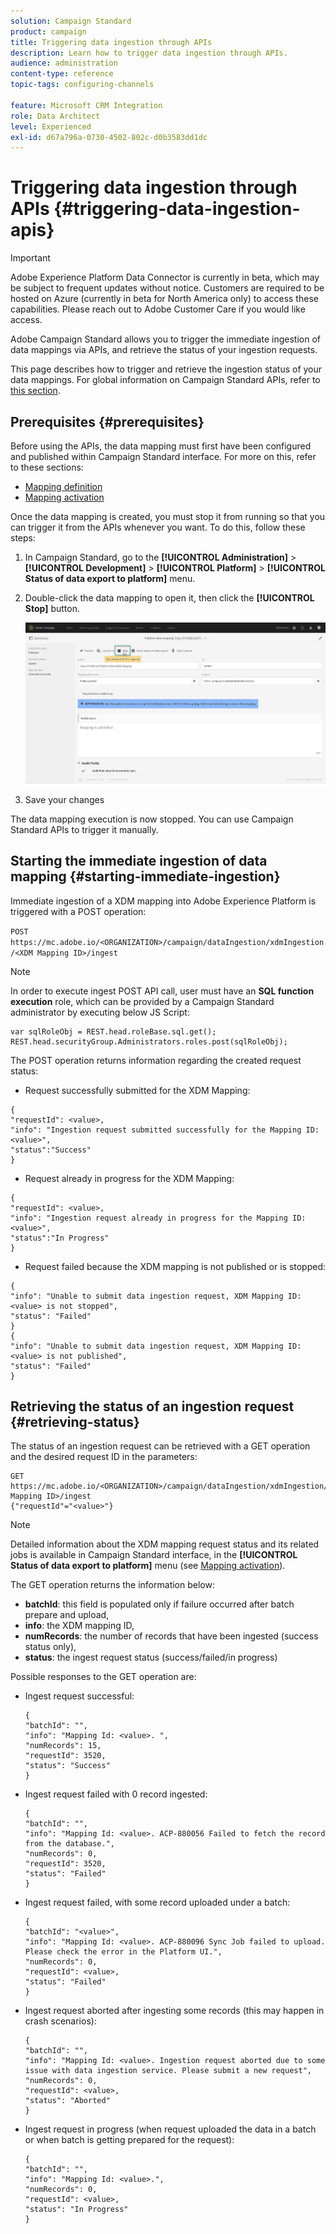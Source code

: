 ```yaml
---
solution: Campaign Standard
product: campaign
title: Triggering data ingestion through APIs
description: Learn how to trigger data ingestion through APIs.
audience: administration
content-type: reference
topic-tags: configuring-channels

feature: Microsoft CRM Integration
role: Data Architect
level: Experienced
exl-id: d67a796a-0730-4502-802c-d0b3583dd1dc
---
```

# Triggering data ingestion through APIs {#triggering-data-ingestion-apis}

>[!IMPORTANT]
>
>Adobe Experience Platform Data Connector is currently in beta, which may be subject to frequent updates without notice. Customers are required to be hosted on Azure (currently in beta for North America only) to access these capabilities. Please reach out to Adobe Customer Care if you would like access.

Adobe Campaign Standard allows you to trigger the immediate ingestion of data mappings via APIs, and retrieve the status of your ingestion requests.

This page describes how to trigger and retrieve the ingestion status of your data mappings. For global information on Campaign Standard APIs, refer to [this section](../../api/using/get-started-apis.md).

## Prerequisites {#prerequisites}

Before using the APIs, the data mapping must first have been configured and published within Campaign Standard interface. For more on this, refer to these sections:

* [Mapping definition](../../integrating/using/aep-mapping-definition.md)
* [Mapping activation](../../integrating/using/aep-mapping-activation.md)

Once the data mapping is created, you must stop it from running so that you can trigger it from the APIs whenever you want. To do this, follow these steps:

1. In Campaign Standard, go to the **[!UICONTROL Administration]** > **[!UICONTROL Development]** > **[!UICONTROL Platform]** > **[!UICONTROL Status of data export to platform]** menu.

1. Double-click the data mapping to open it, then click the **[!UICONTROL Stop]** button.

    ![](assets/aep_datamapping_stop.png)

1. Save your changes

The data mapping execution is now stopped. You can use Campaign Standard APIs to trigger it manually.

## Starting the immediate ingestion of data mapping {#starting-immediate-ingestion}

Immediate ingestion of a XDM mapping into Adobe Experience Platform is triggered with a POST operation:

`POST https://mc.adobe.io/<ORGANIZATION>/campaign/dataIngestion/xdmIngestion/<XDM Mapping ID>/ingest`

>[!NOTE]
>
>In order to execute ingest POST API call, user must have an **SQL function execution** role, which can be provided by a Campaign Standard administrator by executing below JS Script:
>
>```
>var sqlRoleObj = REST.head.roleBase.sql.get();
>REST.head.securityGroup.Administrators.roles.post(sqlRoleObj);
>```
>

The POST operation returns information regarding the created request status:

* Request successfully submitted for the XDM Mapping:

```
{
"requestId": <value>,
"info": "Ingestion request submitted successfully for the Mapping ID: <value>",
"status":"Success"
}
```

* Request already in progress for the XDM Mapping:

```
{
"requestId": <value>,
"info": "Ingestion request already in progress for the Mapping ID: <value>",
"status":"In Progress"
}
```

* Request failed because the XDM mapping is not published or is stopped:

```
{
"info": "Unable to submit data ingestion request, XDM Mapping ID: <value> is not stopped",
"status": "Failed"
}
{
"info": "Unable to submit data ingestion request, XDM Mapping ID: <value> is not published",
"status": "Failed"
}
```

## Retrieving the status of an ingestion request {#retrieving-status}

The status of an ingestion request can be retrieved with a GET operation and the desired request ID in the parameters:

```
GET https://mc.adobe.io/<ORGANIZATION>/campaign/dataIngestion/xdmIngestion/<XDM Mapping ID>/ingest
{"requestId"="<value>"}
```

>[!NOTE]
>
>Detailed information about the XDM mapping request status and its related jobs is available in Campaign Standard interface, in the **[!UICONTROL Status of data export to platform]** menu (see [Mapping activation](../../integrating/using/aep-mapping-activation.md)).

The GET operation returns the information below:

* **batchId**: this field is populated only if failure occurred after batch prepare and upload,
* **info**: the XDM mapping ID,
* **numRecords**: the number of records that have been ingested (success status only),
* **status**: the ingest request status (success/failed/in progress)

Possible responses to the GET operation are:

* Ingest request successful:

    ```
    {
    "batchId": "",
    "info": "Mapping Id: <value>. ",
    "numRecords": 15,
    "requestId": 3520,
    "status": "Success"
    }
    ```

* Ingest request failed with 0 record ingested:

    ```
    {
    "batchId": "",
    "info": "Mapping Id: <value>. ACP-880056 Failed to fetch the record from the database.",
    "numRecords": 0,
    "requestId": 3520,
    "status": "Failed"
    }
    ```

* Ingest request failed, with some record uploaded under a batch:

    ```
    {
    "batchId": "<value>",
    "info": "Mapping Id: <value>. ACP-880096 Sync Job failed to upload. Please check the error in the Platform UI.",
    "numRecords": 0,
    "requestId": <value>,
    "status": "Failed"
    }
    ```

* Ingest request aborted after ingesting some records (this may happen in crash scenarios):

    ```
    {
    "batchId": "",
    "info": "Mapping Id: <value>. Ingestion request aborted due to some issue with data ingestion service. Please submit a new request",
    "numRecords": 0,
    "requestId": <value>,
    "status": "Aborted"
    }
    ```

* Ingest request in progress (when request uploaded the data in a batch or when batch is getting prepared for the request):

    ```
    {
    "batchId": "",
    "info": "Mapping Id: <value>.",
    "numRecords": 0,
    "requestId": <value>,
    "status": "In Progress"
    }
    ```
